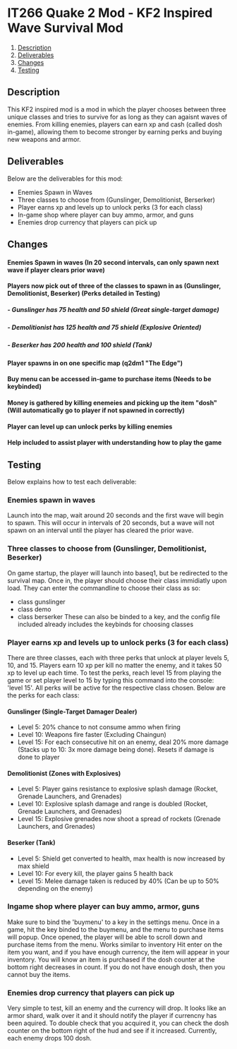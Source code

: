 
# IT266 Quake 2 Mod - KF2 Inspired Wave Survival Mod

1. [Description](#Description)
1. [Deliverables](#Deliverables)
1. [Changes](#Changes)
3. [Testing](#Testing)

## Description
This KF2 inspired mod is a mod in which the player chooses between three unique classes and tries to 
survive for as long as they can agaisnt waves of enemies. From killing enemies, players can earn xp and cash (called dosh in-game),
allowing them to become stronger by earning perks and buying new weapons and armor.

## Deliverables
Below are the deliverables for this mod:
- Enemies Spawn in Waves
- Three classes to choose from (Gunslinger, Demolitionist, Berserker)
- Player earns xp and levels up to unlock perks (3 for each class)
- In-game shop where player can buy ammo, armor, and guns
- Enemies drop currency that players can pick up

## Changes
#### Enemies Spawn in waves (In 20 second intervals, can only spawn next wave if player clears prior wave)
#### Players now pick out of three of the classes to spawn in as (Gunslinger, Demolitionist, Beserker) (Perks detailed in Testing)
##### - Gunslinger has 75 health and 50 shield (Great single-target damage)
##### - Demolitionist has 125 health and 75 shield (Explosive Oriented)
##### - Beserker has 200 health and 100 shield (Tank)
#### Player spawns in on one specific map (q2dm1 "The Edge")
#### Buy menu can be accessed in-game to purchase items (Needs to be keybinded)
#### Money is gathered by killing enemeies and picking up the item "dosh" (Will automatically go to player if not spawned in correctly)
#### Player can level up can unlock perks by killing enemies
#### Help included to assist player with understanding how to play the game

## Testing
Below explains how to test each deliverable:

### Enemies spawn in waves
Launch into the map, wait around 20 seconds and the first wave will begin to spawn. This will occur in intervals of 20 seconds,
but a wave will not spawn on an interval until the player has cleared the prior wave.

### Three classes to choose from (Gunslinger, Demolitionist, Beserker)
On game startup, the player will launch into baseq1, but be redirected to the survival map. Once in, the player should choose their class immidiatly upon load.
They can enter the commandline to choose their class as so:
- class gunslinger
- class demo
- class berserker
These can also be binded to a key, and the config file included already includes the keybinds for choosing classes

### Player earns xp and levels up to unlock perks (3 for each class)
There are three classes, each with three perks that unlock at player levels 5, 10, and 15.
Players earn 10 xp per kill no matter the enemy, and it takes 50 xp to level up each time.
To test the perks, reach level 15 from playing the game or set player level to 15 by typing
this command into the console: 'level 15'. All perks will be active for the respective class chosen.
Below are the perks for each class:
#### Gunslinger (Single-Target Damager Dealer)
- Level 5: 20% chance to not consume ammo when firing
- Level 10: Weapons fire faster (Excluding Chaingun)
- Level 15: For each consecutive hit on an enemy, deal 20% more damage (Stacks up to 10: 3x more damage being done). Resets if damage is done to player
#### Demolitionist (Zones with Explosives)
- Level 5: Player gains resistance to explosive splash damage (Rocket, Grenade Launchers, and Grenades)
- Level 10: Explosive splash damage and range is doubled (Rocket, Grenade Launchers, and Grenades)
- Level 15: Explosive grenades now shoot a spread of rockets (Grenade Launchers, and Grenades)
#### Beserker (Tank)
- Level 5: Shield get converted to health, max health is now increased by max shield
- Level 10: For every kill, the player gains 5 health back
- Level 15: Melee damage taken is reduced by 40% (Can be up to 50% depending on the enemy)

### Ingame shop where player can buy ammo, armor, guns
Make sure to bind the 'buymenu' to a key in the settings menu.
Once in a game, hit the key binded to the buymenu, and the menu to purchase items will popup.
Once opened, the player will be able to scroll down and purchase items from the menu. Works similar to inventory
Hit enter on the item you want, and if you have enough currency, the item will appear in your inventory. You will know an item is purchased if
the dosh counter at the bottom right decreases in count. If you do not have enough dosh, then you cannot buy the items.

### Enemies drop currency that players can pick up
Very simple to test, kill an enemy and the currency will drop. It looks like an armor shard, walk over it and it should notify the player if currencny has been aquired. To double check that you acquired it, you can check the dosh counter on the bottom right of the hud
and see if it increased. Currently, each enemy drops 100 dosh.
